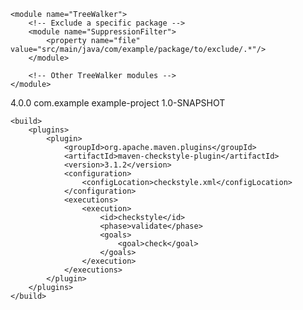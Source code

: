 <?xml version="1.0"?>
<!DOCTYPE module PUBLIC "-//Puppy Crawl//DTD Check Configuration 1.3//EN" "https://checkstyle.org/dtds/configuration_1_3.dtd">

<module name="Checker">
    <!-- Other checkstyle rules -->

    <module name="TreeWalker">
        <!-- Exclude a specific package -->
        <module name="SuppressionFilter">
            <property name="file" value="src/main/java/com/example/package/to/exclude/.*"/>
        </module>

        <!-- Other TreeWalker modules -->
    </module>
</module>


<project xmlns="http://maven.apache.org/POM/4.0.0"
         xmlns:xsi="http://www.w3.org/2001/XMLSchema-instance"
         xsi:schemaLocation="http://maven.apache.org/POM/4.0.0 http://maven.apache.org/xsd/maven-4.0.0.xsd">
    <modelVersion>4.0.0</modelVersion>
    <groupId>com.example</groupId>
    <artifactId>example-project</artifactId>
    <version>1.0-SNAPSHOT</version>

    <build>
        <plugins>
            <plugin>
                <groupId>org.apache.maven.plugins</groupId>
                <artifactId>maven-checkstyle-plugin</artifactId>
                <version>3.1.2</version>
                <configuration>
                    <configLocation>checkstyle.xml</configLocation>
                </configuration>
                <executions>
                    <execution>
                        <id>checkstyle</id>
                        <phase>validate</phase>
                        <goals>
                            <goal>check</goal>
                        </goals>
                    </execution>
                </executions>
            </plugin>
        </plugins>
    </build>
</project>